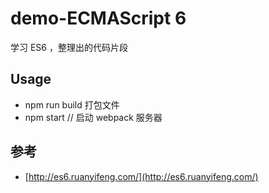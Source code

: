 # demo-ECMAScript 6 #
学习 ES6 ，整理出的代码片段

## Usage ##
- npm run build 打包文件
- npm start // 启动 webpack 服务器


## 参考 ##
- [http://es6.ruanyifeng.com/](http://es6.ruanyifeng.com/)